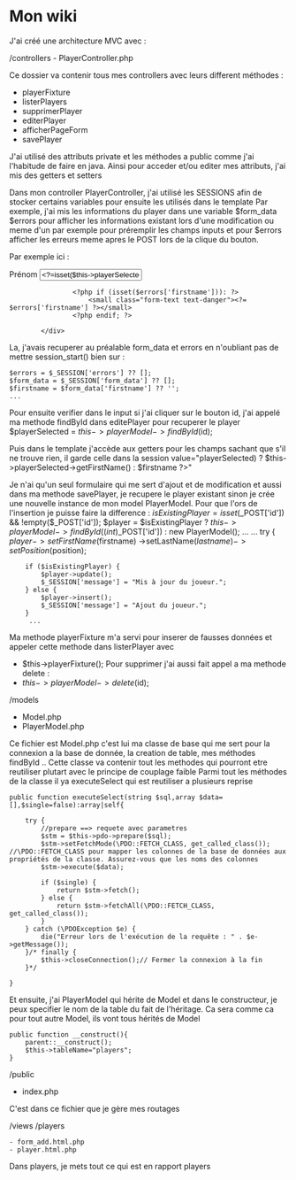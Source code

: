 # Mon wiki 

J'ai créé une architecture MVC avec : 

/controllers
    - PlayerController.php

Ce dossier va contenir tous mes controllers avec leurs different méthodes :
- playerFixture
- listerPlayers
- supprimerPlayer
- editerPlayer
- afficherPageForm
- savePlayer

J'ai utilisé des attributs private et les méthodes a public comme j'ai l'habitude de faire en java.
Ainsi pour acceder et/ou editer mes attributs, j'ai mis des getters et setters

Dans mon controller PlayerController, j'ai utilisé les SESSIONS afin de stocker certains variables pour ensuite les utilisés dans le template
Par exemple, j'ai mis les informations du player dans une variable $form_data $errors pour afficher les informations existant lors d'une modification ou meme d'un par exemple pour préremplir les champs inputs 
et pour $errors afficher les erreurs meme apres le POST lors de la clique du bouton.  

Par exemple ici : 
            <div class="mb-3">
                    <label for="firstname" class="form-label">Prénom</label>
                    <input type="text" class="form-control" id="firstname" name="firstname" value="<?=isset($this->playerSelected) ? $this->playerSelected->getFirstName() : $firstname ?>" >

                    <?php if (isset($errors['firstname'])): ?>
                        <small class="form-text text-danger"><?= $errors['firstname'] ?></small>
                    <?php endif; ?>

            </div>

La, j'avais recuperer au préalable form_data et errors en n'oubliant pas de mettre session_start() bien sur :


    $errors = $_SESSION['errors'] ?? [];
    $form_data = $_SESSION['form_data'] ?? [];
    $firstname = $form_data['firstname'] ?? '';
    ...

Pour ensuite verifier dans le input si j'ai cliquer sur le bouton id, j'ai appelé ma methode findById dans editePlayer pour recuperer le player
$playerSelected = $this->playerModel->findById($id);

Puis dans le template j'accède aux getters pour les champs sachant que s'il ne trouve rien, il garde celle dans la session
value="<?=isset($this->playerSelected) ? $this->playerSelected->getFirstName() : $firstname ?>" 

Je n'ai qu'un seul formulaire qui me sert d'ajout et de modification et aussi dans ma methode savePlayer, je recupere le player existant sinon je crée une nouvelle instance de mon model PlayerModel. 
Pour que l'ors de l'insertion je puisse faire la difference : 
$isExistingPlayer = isset($_POST['id']) && !empty($_POST['id']);
$player = $isExistingPlayer ? $this->playerModel->findById((int)$_POST['id']) : new PlayerModel();
...
...
    try {
        $player->setFirstName($firstname)
        ->setLastName($lastname)
        ->setPosition($position);

        if ($isExistingPlayer) {
            $player->update();
            $_SESSION['message'] = "Mis à jour du joueur.";
        } else {
            $player->insert();
            $_SESSION['message'] = "Ajout du joueur.";
        }
         ...


Ma methode playerFixture m'a servi pour inserer de fausses données et appeler cette methode dans listerPlayer avec
- $this->playerFixture(); 
Pour supprimer j'ai aussi fait appel a ma methode delete : 
- $this->playerModel->delete($id);

/models
- Model.php
- PlayerModel.php

Ce fichier est Model.php c'est lui ma classe de base qui me sert pour la connexion a la base de donnée, la creation de table, mes méthodes findById ..
Cette classe va contenir tout les methodes qui pourront etre reutiliser plutart avec le principe de couplage faible 
Parmi tout les méthodes de la classe il ya executeSelect qui est reutiliser a plusieurs reprise 

    public function executeSelect(string $sql,array $data=[],$single=false):array|self{

        try {
            //prepare ==> requete avec parametres
            $stm = $this->pdo->prepare($sql);
            $stm->setFetchMode(\PDO::FETCH_CLASS, get_called_class()); //\PDO::FETCH_CLASS pour mapper les colonnes de la base de données aux propriétés de la classe. Assurez-vous que les noms des colonnes 
            $stm->execute($data);
            
            if ($single) {
                return $stm->fetch();
            } else {
                return $stm->fetchAll(\PDO::FETCH_CLASS, get_called_class());
            }
        } catch (\PDOException $e) {
            die("Erreur lors de l'exécution de la requête : " . $e->getMessage());
        }/* finally {
            $this->closeConnection();// Fermer la connexion à la fin
        }*/
      
    }

Et ensuite, j'ai PlayerModel qui hérite de Model et dans le constructeur, je peux specifier le nom de la table du fait de l'héritage. Ca sera comme ca pour tout autre Model, ils vont tous hérités de Model

    public function __construct(){
        parent::__construct();
        $this->tableName="players";
    }

/public 
 - index.php

C'est dans ce fichier que je gère mes routages

/views
    /players

    - form_add.html.php
    - player.html.php

Dans players, je mets tout ce qui est en rapport players
